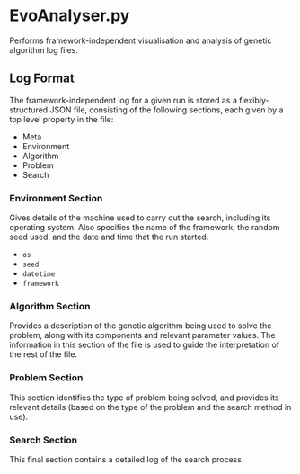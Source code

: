 # EvoAnalyser.py

Performs framework-independent visualisation and analysis of genetic algorithm
log files.

## Log Format

The framework-independent log for a given run is stored as a
flexibly-structured JSON file, consisting of the following sections, each given
by a top level property in the file:

* Meta
* Environment
* Algorithm
* Problem
* Search

### Environment Section

Gives details of the machine used to carry out the search, including its
operating system. Also specifies the name of the framework, the random
seed used, and the date and time that the run started.

* `os`
* `seed`
* `datetime`
* `framework`

### Algorithm Section

Provides a description of the genetic algorithm being used to solve the
problem, along with its components and relevant parameter values. The
information in this section of the file is used to guide the interpretation
of the rest of the file.

### Problem Section

This section identifies the type of problem being solved, and provides its
relevant details (based on the type of the problem and the search method in
use).

### Search Section

This final section contains a detailed log of the search process.
